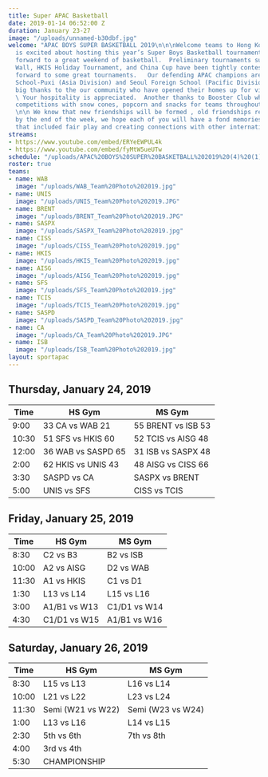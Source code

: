 ```yaml
---
title: Super APAC Basketball
date: 2019-01-14 06:52:00 Z
duration: January 23-27
image: "/uploads/unnamed-b30dbf.jpg"
welcome: "APAC BOYS SUPER BASKETBALL 2019\n\n\nWelcome teams to Hong Kong!   HKIS
  is excited about hosting this year’s Super Boys Basketball tournament.  We look
  forward to a great weekend of basketball.  Preliminary tournaments such as the Great
  Wall, HKIS Holiday Tournament, and China Cup have been tightly contested so we look
  forward to some great tournaments.   Our defending APAC champions are Shanghai American
  School-Puxi (Asia Division) and Seoul Foreign School (Pacific Division).  \n\nA
  big thanks to the our community who have opened their homes up for visiting athletes.
  \ Your hospitality is appreciated.  Another thanks to Booster Club who support our
  competitions with snow cones, popcorn and snacks for teams throughout the weekend.
  \n\n We know that new friendships will be formed , old friendships revisited and
  by the end of the week, we hope each of you will have a fond memories of APAC 2019
  that included fair play and creating connections with other international students\n"
streams:
- https://www.youtube.com/embed/ERYeEWPUL4k
- https://www.youtube.com/embed/fyMtW5ueUTw
schedule: "/uploads/APAC%20BOYS%20SUPER%20BASKETBALL%202019%20(4)%20(1).png"
roster: true
teams:
- name: WAB
  image: "/uploads/WAB_Team%20Photo%202019.jpg"
- name: UNIS
  image: "/uploads/UNIS_Team%20Photo%202019.JPG"
- name: BRENT
  image: "/uploads/BRENT_Team%20Photo%202019.JPG"
- name: SASPX
  image: "/uploads/SASPX_Team%20Photo%202019.jpg"
- name: CISS
  image: "/uploads/CISS_Team%20Photo%202019.jpg"
- name: HKIS
  image: "/uploads/HKIS_Team%20Photo%202019.jpg"
- name: AISG
  image: "/uploads/AISG_Team%20Photo%202019.jpg"
- name: SFS
  image: "/uploads/SFS_Team%20Photo%202019.jpg"
- name: TCIS
  image: "/uploads/TCIS_Team%20Photo%202019.jpg"
- name: SASPD
  image: "/uploads/SASPD_Team%20Photo%202019.jpg"
- name: CA
  image: "/uploads/CA_Team%20Photo%202019.JPG"
- name: ISB
  image: "/uploads/ISB_Team%20Photo%202019.jpg"
layout: sportapac
---
```


## Thursday, January 24, 2019

| **Time** | **HS Gym** | **MS Gym** |
| ------------- | ------------- | ------------- |
| 9:00    |33 CA vs WAB 21   | 55 BRENT vs ISB 53  |
| 10:30   | 51 SFS vs HKIS 60   |52 TCIS vs AISG 48   |
| 12:00    |36  WAB vs SASPD 65  | 31 ISB vs SASPX 48 |
| 2:00    | 62 HKIS vs UNIS 43   | 48 AISG vs CISS 66    |
| 3:30    | SASPD vs CA    | SASPX vs BRENT    |
| 5:00    | UNIS vs SFS    |    CISS vs TCIS    |


## Friday, January 25, 2019

| **Time** | **HS Gym** | **MS Gym** |
| ------------- | ------------- | ------------- |
| 8:30    | C2 vs B3    |  B2 vs ISB    |
| 10:00   |  A2 vs AISG    | D2 vs WAB    |
| 11:30    |  A1 vs HKIS   |  C1 vs D1   |
| 1:30    | L13 vs L14    | L15 vs L16    |
| 3:00    | A1/B1 vs W13  | C1/D1 vs W14    |
| 4:30    | C1/D1 vs W15    | A1/B1 vs W16 |


## Saturday, January 26, 2019

| **Time** | **HS Gym** | **MS Gym** |
| ------------- | ------------- | ------------- |
| 8:30   | L15 vs L13    |  L16 vs L14   |
| 10:00   |  L21 vs L22    | L23 vs L24    |
| 11:30   |  Semi (W21 vs W22)   | Semi (W23 vs W24) |
| 1:00  | L13 vs L16    | L14 vs L15    |
| 2:30    | 5th vs 6th  | 7th vs 8th   |
| 4:00  |     3rd vs 4th    |       |
| 5:30    | CHAMPIONSHIP   |        | 



